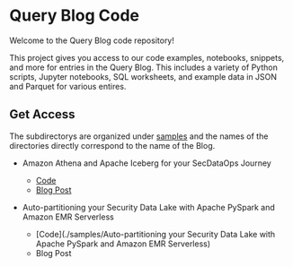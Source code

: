 # Query Blog Code

Welcome to the Query Blog code repository!

This project gives you access to our code examples, notebooks, snippets, and more for entries in the Query Blog. This includes a variety of Python scripts, Jupyter notebooks, SQL worksheets, and example data in JSON and Parquet for various entires.

## Get Access

The subdirectorys are organized under [samples](./samples/) and the names of the directories directly correspond to the name of the Blog.

* Amazon Athena and Apache Iceberg for your SecDataOps Journey
    - [Code](./samples/Amazon%20Athena%20and%20Apache%20Iceberg%20for%20your%20SecDataOps%20Journey/)
    - [Blog Post](https://www.query.ai/resources/blogs/amazon-athena-and-apache-iceberg-for-your-secdataops-journey/)

* Auto-partitioning your Security Data Lake with Apache PySpark and Amazon EMR Serverless
    - [Code](./samples/Auto-partitioning your Security Data Lake with Apache PySpark and Amazon EMR Serverless)
    - Blog Post